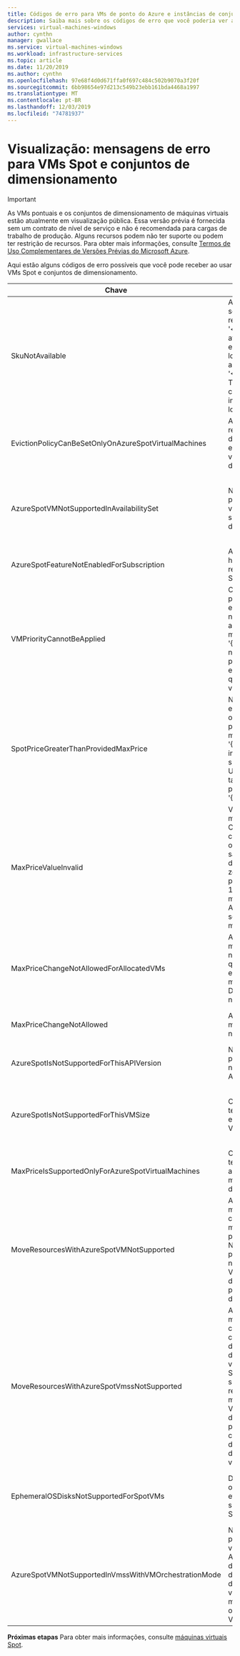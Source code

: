 ```yaml
---
title: Códigos de erro para VMs de ponto do Azure e instâncias de conjuntos de dimensionamento
description: Saiba mais sobre os códigos de erro que você poderia ver ao usar VMs Spot e instâncias do conjunto de dimensionamento.
services: virtual-machines-windows
author: cynthn
manager: gwallace
ms.service: virtual-machines-windows
ms.workload: infrastructure-services
ms.topic: article
ms.date: 11/20/2019
ms.author: cynthn
ms.openlocfilehash: 97e68f4d0d671ffa0f697c484c502b9070a3f20f
ms.sourcegitcommit: 6bb98654e97d213c549b23ebb161bda4468a1997
ms.translationtype: MT
ms.contentlocale: pt-BR
ms.lasthandoff: 12/03/2019
ms.locfileid: "74781937"
---
```

# <a name="preview-error-messages-for-spot-vms-and-scale-sets"></a>Visualização: mensagens de erro para VMs Spot e conjuntos de dimensionamento


> [!IMPORTANT]
> As VMs pontuais e os conjuntos de dimensionamento de máquinas virtuais estão atualmente em visualização pública.
> Essa versão prévia é fornecida sem um contrato de nível de serviço e não é recomendada para cargas de trabalho de produção. Alguns recursos podem não ter suporte ou podem ter restrição de recursos. Para obter mais informações, consulte [Termos de Uso Complementares de Versões Prévias do Microsoft Azure](https://azure.microsoft.com/support/legal/preview-supplemental-terms/).


Aqui estão alguns códigos de erro possíveis que você pode receber ao usar VMs Spot e conjuntos de dimensionamento.


| Chave | Mensagem | Descrição |
|-----|---------|-------------|
| SkuNotAvailable | A camada solicitada para o recurso '\<recurso\>' atualmente não está disponível no local '\<\>' para a assinatura '\<SubscriptionId\>'. Tente outra camada ou implante em um local diferente. | Não há capacidade do Azure Spot suficiente neste local para criar sua instância de conjunto de dimensionamento ou VM. |
| EvictionPolicyCanBeSetOnlyOnAzureSpotVirtualMachines  |  A política de remoção pode ser definida somente em máquinas virtuais de ponto do Azure. | Essa VM não é uma VM Spot, portanto, você não pode definir a política de remoção. |
| AzureSpotVMNotSupportedInAvailabilitySet  |  Não há suporte para a máquina virtual do Azure spot no conjunto de disponibilidade. | Você precisa optar por usar uma VM spot ou usar uma VM em um conjunto de disponibilidade, não pode escolher ambas. |
| AzureSpotFeatureNotEnabledForSubscription  |  Assinatura não habilitada com o recurso Azure Spot. | Você precisa ter uma assinatura que dê suporte a VMs pontuais. |
| VMPriorityCannotBeApplied  |  O valor de prioridade especificado '{0}' não pode ser aplicado à máquina virtual '{1}', pois nenhuma prioridade foi especificada quando a máquina virtual foi criada. | Você precisa especificar a prioridade quando a VM é criada. |
| SpotPriceGreaterThanProvidedMaxPrice  |  Não é possível executar a operação '{0}', pois o preço máximo fornecido '{1} USD ' é inferior ao preço spot atual '{2} USD ' para o tamanho da VM de ponto do Azure '{3}'. | Selecione um preço máximo mais alto. Para obter mais informações, consulte informações de preço para [Linux](https://azure.microsoft.com/pricing/details/virtual-machines/linux/) ou [Windows](https://azure.microsoft.com/pricing/details/virtual-machines/windows/).|
| MaxPriceValueInvalid  |  Valor de preço máximo inválido. Os únicos valores com suporte para o preço máximo são-1 ou um decimal maior que zero. O valor de preço máximo de-1 indica que a máquina virtual do Azure Spot não será removida por motivos de preço. | Insira um preço máximo válido. Para obter mais informações, consulte preços para [Linux](https://azure.microsoft.com/pricing/details/virtual-machines/linux/) ou [Windows](https://azure.microsoft.com/pricing/details/virtual-machines/windows/). |
| MaxPriceChangeNotAllowedForAllocatedVMs | A alteração máxima de preço não é permitida quando a VM '{0}' está alocada no momento. Desaloque e tente novamente. | Stop\Deallocate a VM para que você possa alterar o preço máximo. |
| MaxPriceChangeNotAllowed | A alteração máxima de preço não é permitida. | Você não pode alterar o preço máximo desta VM. |
| AzureSpotIsNotSupportedForThisAPIVersion  |  Não há suporte para o Azure Spot nesta versão de API. | A versão da API precisa ser 2019-03-01. |
| AzureSpotIsNotSupportedForThisVMSize  |  O Azure Spot não tem suporte para esse tamanho de VM {0}. | Selecione outro tamanho de VM. Para obter mais informações, consulte [máquinas virtuais Spot](./linux/spot-vms.md). |
| MaxPriceIsSupportedOnlyForAzureSpotVirtualMachines  |  O preço máximo tem suporte apenas para máquinas virtuais do Azure Spot. | Para obter mais informações, consulte [máquinas virtuais Spot](./linux/spot-vms.md). |
| MoveResourcesWithAzureSpotVMNotSupported  |  A solicitação mover recursos contém uma máquina virtual de ponto do Azure. Não há suporte para esse recurso no momento. Verifique os detalhes do erro para obter as IDs da máquina virtual. | Não é possível mover VMs pontuais. |
| MoveResourcesWithAzureSpotVmssNotSupported  |  A solicitação mover recursos contém um conjunto de dimensionamento de máquinas virtuais do Azure Spot. Não há suporte para esse recurso no momento. Verifique os detalhes do erro para as IDs do conjunto de dimensionamento de máquinas virtuais. | Não é possível mover as instâncias do conjunto de escala Spot. |
| EphemeralOSDisksNotSupportedForSpotVMs | Discos do sistema operacional efêmero não têm suporte para VMs Spot. | Você precisa estar usando um disco do sistema operacional normal para sua VM Spot. |
| AzureSpotVMNotSupportedInVmssWithVMOrchestrationMode | Não há suporte para a máquina virtual de ponto do Azure no conjunto de dimensionamento de máquinas virtuais com o modo de orquestração de VM. | Defina o modo de orquestração como conjunto de dimensionamento de máquinas virtuais para usar instâncias especiais. |


**Próximas etapas** Para obter mais informações, consulte [máquinas virtuais Spot](./linux/spot-vms.md).